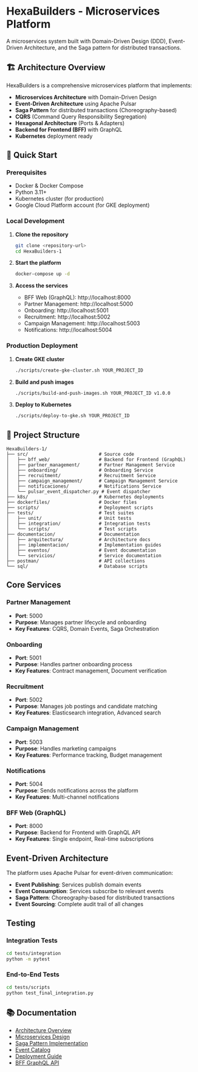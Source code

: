 # HexaBuilders - Microservices Platform

A microservices system built with Domain-Driven Design (DDD), Event-Driven Architecture, and the Saga pattern for distributed transactions.

## 🏗️ Architecture Overview

HexaBuilders is a comprehensive microservices platform that implements:

- **Microservices Architecture** with Domain-Driven Design
- **Event-Driven Architecture** using Apache Pulsar
- **Saga Pattern** for distributed transactions (Choreography-based)
- **CQRS** (Command Query Responsibility Segregation)
- **Hexagonal Architecture** (Ports & Adapters)
- **Backend for Frontend (BFF)** with GraphQL
- **Kubernetes** deployment ready

## 🚀 Quick Start

### Prerequisites

- Docker & Docker Compose
- Python 3.11+
- Kubernetes cluster (for production)
- Google Cloud Platform account (for GKE deployment)

### Local Development

1. **Clone the repository**
   ```bash
   git clone <repository-url>
   cd HexaBuilders-1
   ```

2. **Start the platform**
   ```bash
   docker-compose up -d
   ```

3. **Access the services**
   - BFF Web (GraphQL): http://localhost:8000
   - Partner Management: http://localhost:5000
   - Onboarding: http://localhost:5001
   - Recruitment: http://localhost:5002
   - Campaign Management: http://localhost:5003
   - Notifications: http://localhost:5004

### Production Deployment

1. **Create GKE cluster**
   ```bash
   ./scripts/create-gke-cluster.sh YOUR_PROJECT_ID
   ```

2. **Build and push images**
   ```bash
   ./scripts/build-and-push-images.sh YOUR_PROJECT_ID v1.0.0
   ```

3. **Deploy to Kubernetes**
   ```bash
   ./scripts/deploy-to-gke.sh YOUR_PROJECT_ID
   ```

## 📁 Project Structure

```
HexaBuilders-1/
├── src/                          # Source code
│   ├── bff_web/                  # Backend for Frontend (GraphQL)
│   ├── partner_management/       # Partner Management Service
│   ├── onboarding/               # Onboarding Service
│   ├── recruitment/              # Recruitment Service
│   ├── campaign_management/      # Campaign Management Service
│   ├── notificaciones/           # Notifications Service
│   └── pulsar_event_dispatcher.py # Event dispatcher
├── k8s/                          # Kubernetes deployments
├── dockerfiles/                  # Docker files
├── scripts/                      # Deployment scripts
├── tests/                        # Test suites
│   ├── unit/                     # Unit tests
│   ├── integration/              # Integration tests
│   └── scripts/                  # Test scripts
├── documentacion/                # Documentation
│   ├── arquitectura/             # Architecture docs
│   ├── implementacion/           # Implementation guides
│   ├── eventos/                  # Event documentation
│   └── servicios/                # Service documentation
├── postman/                      # API collections
└── sql/                          # Database scripts
```

## Core Services

### Partner Management
- **Port**: 5000
- **Purpose**: Manages partner lifecycle and onboarding
- **Key Features**: CQRS, Domain Events, Saga Orchestration

### Onboarding
- **Port**: 5001
- **Purpose**: Handles partner onboarding process
- **Key Features**: Contract management, Document verification

### Recruitment
- **Port**: 5002
- **Purpose**: Manages job postings and candidate matching
- **Key Features**: Elasticsearch integration, Advanced search

### Campaign Management
- **Port**: 5003
- **Purpose**: Handles marketing campaigns
- **Key Features**: Performance tracking, Budget management

### Notifications
- **Port**: 5004
- **Purpose**: Sends notifications across the platform
- **Key Features**: Multi-channel notifications

### BFF Web (GraphQL)
- **Port**: 8000
- **Purpose**: Backend for Frontend with GraphQL API
- **Key Features**: Single endpoint, Real-time subscriptions

## Event-Driven Architecture

The platform uses Apache Pulsar for event-driven communication:

- **Event Publishing**: Services publish domain events
- **Event Consumption**: Services subscribe to relevant events
- **Saga Pattern**: Choreography-based for distributed transactions
- **Event Sourcing**: Complete audit trail of all changes

## Testing

### Integration Tests
```bash
cd tests/integration
python -m pytest
```

### End-to-End Tests
```bash
cd tests/scripts
python test_final_integration.py
```

## 📚 Documentation

- [Architecture Overview](documentacion/arquitectura/OVERVIEW.md)
- [Microservices Design](documentacion/arquitectura/MICROSERVICES_DESIGN.md)
- [Saga Pattern Implementation](documentacion/patrones/SAGA_CHOREOGRAPHY.md)
- [Event Catalog](documentacion/eventos/EVENT_CATALOG.md)
- [Deployment Guide](documentacion/implementacion/DEPLOYMENT_GUIDE.md)
- [BFF GraphQL API](documentacion/bff/BFF_WEB_GRAPHQL.md)